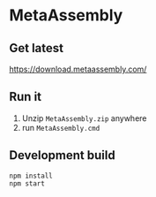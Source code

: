# MetaAssembly

## Get latest

https://download.metaassembly.com/

## Run it

1. Unzip `MetaAssembly.zip` anywhere
1. run `MetaAssembly.cmd`

## Development build

```
npm install
npm start
```